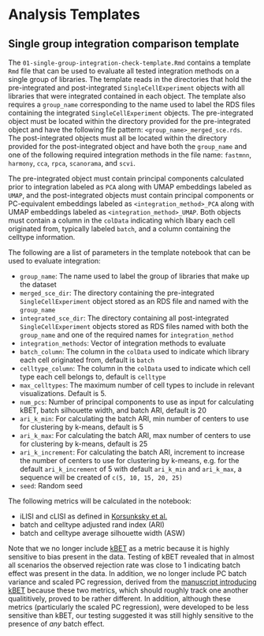 # Analysis Templates

## Single group integration comparison template

The `01-single-group-integration-check-template.Rmd` contains a template `Rmd` file that can be used to evaluate all tested integration methods on a single group of libraries.
The template reads in the directories that hold the pre-integrated and post-integrated `SingleCellExperiment` objects with all libraries that were integrated contained in each object.
The template also requires a `group_name` corresponding to the name used to label the RDS files containing the integrated `SingleCellExperiment` objects.
The pre-integrated object must be located within the directory provided for the pre-integrated object and have the following file pattern: `<group_name>_merged_sce.rds`.
The post-integrated objects must all be located within the directory provided for the post-integrated object and have both the `group_name` and one of the following required integration methods in the file name: `fastmnn`, `harmony`, `cca`, `rpca`, `scanorama`, and `scvi`.

The pre-integrated object must contain principal components calculated prior to integration labeled as `PCA` along with UMAP embeddings labeled as `UMAP`, and the post-integrated objects must contain principal components or PC-equivalent embeddings labeled as `<integration_method>_PCA` along with UMAP embeddings labeled as `<integration_method>_UMAP`.
Both objects must contain a column in the `colData` indicating which libary each cell originated from, typically labeled `batch`, and a column containing the celltype information.

The following are a list of parameters in the template notebook that can be used to evaluate integration:

- `group_name`: The name used to label the group of libraries that make up the dataset
- `merged_sce_dir`: The directory containing the pre-integrated `SingleCellExperiment` object stored as an RDS file and named with the `group_name`
- `integrated_sce_dir`: The directory containing all post-integrated `SingleCellExperiment` objects stored as RDS files named with both the `group_name` and one of the required names for `integration_method`
- `integration_methods`: Vector of integration methods to evaluate
- `batch_column`: The column in the `colData` used to indicate which library each cell originated from, default is `batch`
- `celltype_column`: The column in the `colData` used to indicate which cell type each cell belongs to, default is `celltype`
- `max_celltypes`: The maximum number of cell types to include in relevant visualizations. Default is 5. 
- `num_pcs`: Number of principal components to use as input for calculating kBET, batch silhouette width, and batch ARI, default is 20
- `ari_k_min`: For calculating the batch ARI, min number of centers to use for clustering by k-means, default is 5
- `ari_k_max`: For calculating the batch ARI, max number of centers to use for clustering by k-means, default is 25
- `ari_k_increment`: For calculating the batch ARI, increment to increase the number of centers to use for clustering by k-means, e.g. for the default `ari_k_increment` of 5 with default `ari_k_min` and `ari_k_max`, a sequence will be created of `c(5, 10, 15, 20, 25)`
- `seed`: Random seed

The following metrics will be calculated in the notebook:

- iLISI and cLISI as defined in [Korsunksky et al.](https://doi.org/10.1038/s41592-019-0619-0)
- batch and celltype adjusted rand index (ARI)
- batch and celltype average silhouette width (ASW)

Note that we no longer include [kBET](https://github.com/theislab/kBET) as a metric because it is highly sensitive to bias present in the data.
Testing of kBET revealed that in almost all scenarios the observed rejection rate was close to 1 indicating batch effect was present in the data.
In addition, we no longer include PC batch variance and scaled PC regression, derived from the [manuscript introducing kBET](https://doi.org/10.1038/s41592-018-0254-1) because these two metrics, which should roughly track one another qualititively, proved to be rather different.
In addition, although these metrics (particularly the scaled PC regression), were developed to be less sensitive than kBET, our testing suggested it was still highly sensitive to the presence of _any_ batch effect.
